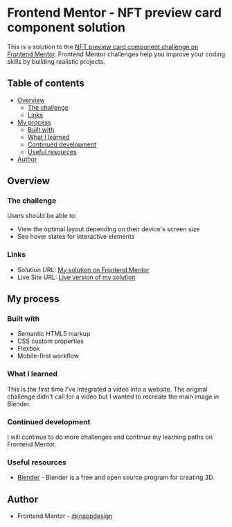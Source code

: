 # Frontend Mentor - NFT preview card component solution

This is a solution to the [NFT preview card component challenge on Frontend Mentor](https://www.frontendmentor.io/challenges/nft-preview-card-component-SbdUL_w0U). Frontend Mentor challenges help you improve your coding skills by building realistic projects.

## Table of contents

- [Overview](#overview)
  - [The challenge](#the-challenge)
  - [Links](#links)
- [My process](#my-process)
  - [Built with](#built-with)
  - [What I learned](#what-i-learned)
  - [Continued development](#continued-development)
  - [Useful resources](#useful-resources)
- [Author](#author)

## Overview

### The challenge

Users should be able to:

- View the optimal layout depending on their device's screen size
- See hover states for interactive elements

### Links

- Solution URL: [My solution on Frontend Mentor](https://www.frontendmentor.io/solutions/blog-preview-card-DkyeMdUNA2)
- Live Site URL: [Live version of my solution](https://nft-preview-card-component-six-lilac.vercel.app/)

## My process

### Built with

- Semantic HTML5 markup
- CSS custom properties
- Flexbox
- Mobile-first workflow

### What I learned

This is the first time I've integrated a video into a website. The original challenge didn't call for a video but I wanted to recreate the main image in Blender.

### Continued development

I will continue to do more challenges and continue my learning paths on Frontend Mentor.

### Useful resources

- [Blender](https://www.blender.org/) - Blender is a free and open source program for creating 3D.

## Author

- Frontend Mentor - [@inappdesign](https://www.frontendmentor.io/profile/inappdesign)
